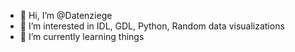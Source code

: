 - 👋 Hi, I’m @Datenziege
- 👀 I’m interested in IDL, GDL, Python, Random data visualizations
- 🌱 I’m currently learning things


<!---
Datenziege/Datenziege is a ✨ special ✨ repository because its `README.md` (this file) appears on your GitHub profile.
You can click the Preview link to take a look at your changes.
--->
